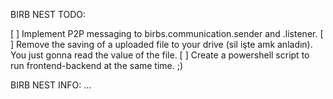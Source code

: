 BIRB NEST TODO:

[ ] Implement P2P messaging to birbs.communication.sender and .listener.
[ ] Remove the saving of a uploaded file to your drive (sil işte amk anladın). You just gonna read the value of the file.
[ ] Create a powershell script to run frontend-backend at the same time. ;)

BIRB NEST INFO:
...